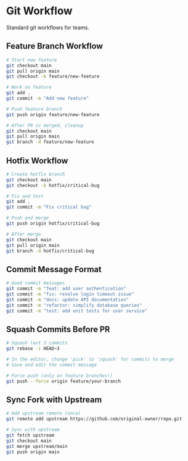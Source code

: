 # Git Workflow

Standard git workflows for teams.

## Feature Branch Workflow

```bash
# Start new feature
git checkout main
git pull origin main
git checkout -b feature/new-feature

# Work on feature
git add .
git commit -m "Add new feature"

# Push feature branch
git push origin feature/new-feature

# After PR is merged, cleanup
git checkout main
git pull origin main
git branch -d feature/new-feature
```

## Hotfix Workflow

```bash
# Create hotfix branch
git checkout main
git checkout -b hotfix/critical-bug

# Fix and test
git add .
git commit -m "Fix critical bug"

# Push and merge
git push origin hotfix/critical-bug

# After merge
git checkout main
git pull origin main
git branch -d hotfix/critical-bug
```

## Commit Message Format

```bash
# Good commit messages
git commit -m "feat: add user authentication"
git commit -m "fix: resolve login timeout issue"
git commit -m "docs: update API documentation"
git commit -m "refactor: simplify database queries"
git commit -m "test: add unit tests for user service"
```

## Squash Commits Before PR

```bash
# Squash last 3 commits
git rebase -i HEAD~3

# In the editor, change 'pick' to 'squash' for commits to merge
# Save and edit the commit message

# Force push (only on feature branches!)
git push --force origin feature/your-branch
```

## Sync Fork with Upstream

```bash
# Add upstream remote (once)
git remote add upstream https://github.com/original-owner/repo.git

# Sync with upstream
git fetch upstream
git checkout main
git merge upstream/main
git push origin main
```
